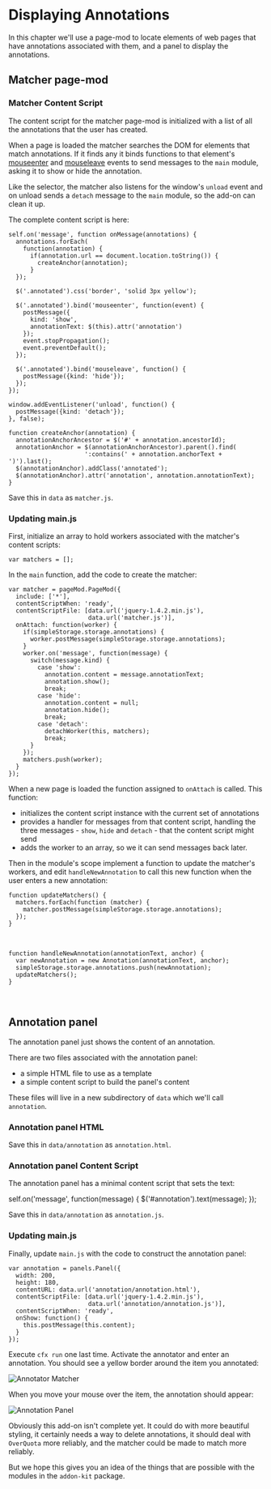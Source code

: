# Displaying Annotations #

In this chapter we'll use a page-mod to locate elements of web pages that have
annotations associated with them, and a panel to display the annotations.

## Matcher page-mod ##

### Matcher Content Script ###

The content script for the matcher page-mod is initialized with a list
of all the annotations that the user has created.

When a page is loaded the matcher searches the DOM for elements that match
annotations. If it finds any it binds functions to that element's
[mouseenter](http://api.jquery.com/mouseenter/) and
[mouseleave](http://api.jquery.com/mouseleave/) events to send messages to the
`main` module, asking it to show or hide the annotation.

Like the selector, the matcher also listens for the window's `unload` event
and on unload sends a `detach` message to the `main` module, so the add-on
can clean it up.

The complete content script is here:

    self.on('message', function onMessage(annotations) {
      annotations.forEach(
        function(annotation) {
          if(annotation.url == document.location.toString()) {
            createAnchor(annotation);
          }
      });

      $('.annotated').css('border', 'solid 3px yellow');

      $('.annotated').bind('mouseenter', function(event) {
        postMessage({
          kind: 'show',
          annotationText: $(this).attr('annotation')
        });
        event.stopPropagation();
        event.preventDefault();
      });
 
      $('.annotated').bind('mouseleave', function() {
        postMessage({kind: 'hide'});
      });
    });

    window.addEventListener('unload', function() {
      postMessage({kind: 'detach'});
    }, false);

    function createAnchor(annotation) {
      annotationAnchorAncestor = $('#' + annotation.ancestorId);
      annotationAnchor = $(annotationAnchorAncestor).parent().find(
                         ':contains(' + annotation.anchorText + ')').last();
      $(annotationAnchor).addClass('annotated');
      $(annotationAnchor).attr('annotation', annotation.annotationText);
    }

Save this in `data` as `matcher.js`.

### Updating main.js ###

First, initialize an array to hold workers associated with the matcher's
content scripts:

    var matchers = [];

In the `main` function, add the code to create the matcher:

    var matcher = pageMod.PageMod({
      include: ['*'],
      contentScriptWhen: 'ready',
      contentScriptFile: [data.url('jquery-1.4.2.min.js'),
                          data.url('matcher.js')],
      onAttach: function(worker) {
        if(simpleStorage.storage.annotations) {
          worker.postMessage(simpleStorage.storage.annotations);
        }
        worker.on('message', function(message) {
          switch(message.kind) {
            case 'show':
              annotation.content = message.annotationText;
              annotation.show();
              break;
            case 'hide':
              annotation.content = null;
              annotation.hide();
              break;
            case 'detach':
              detachWorker(this, matchers);
              break;
          }
        });
        matchers.push(worker);
      }
    });

When a new page is loaded the function assigned to `onAttach` is called. This
function:

* initializes the content script instance with the current set of
annotations
* provides a handler for messages from that content script, handling the three
messages - `show`, `hide` and `detach` - that the content script might send
* adds the worker to an array, so we it can send messages back later.

Then in the module's scope implement a function to update the matcher's
workers, and edit `handleNewAnnotation` to call this new function when the
user enters a new annotation:

    function updateMatchers() {
      matchers.forEach(function (matcher) {
        matcher.postMessage(simpleStorage.storage.annotations);
      });
    }

<br>

    function handleNewAnnotation(annotationText, anchor) {
      var newAnnotation = new Annotation(annotationText, anchor);
      simpleStorage.storage.annotations.push(newAnnotation);
      updateMatchers();
    }
<br>

## Annotation panel ##

The annotation panel just shows the content of an annotation.

There are two files associated with the annotation panel:

* a simple HTML file to use as a template
* a simple content script to build the panel's content

These files will live in a new subdirectory of `data` which we'll call
`annotation`.

### Annotation panel HTML ###

<script type="syntaxhighlighter" class="brush: html"><![CDATA[
<!DOCTYPE html PUBLIC "-//W3C//DTD XHTML 1.0 Strict//EN"
	"http://www.w3.org/TR/xhtml1/DTD/xhtml1-strict.dtd">

<html xmlns="http://www.w3.org/1999/xhtml" xml:lang="en">
<head>
	<title>Annotation</title>
	<style type="text/css" media="all">

	body {
		font: 100% arial, helvetica, sans-serif;
		background-color: #F5F5F5;
	}

	div {
		text-align:left;
	}

	</style>

</head>

<body>

<div id = "annotation">
</div>

</body>
</html>
]]>
</script>

Save this in `data/annotation` as `annotation.html`.

### Annotation panel Content Script ###

The annotation panel has a minimal content script that sets the text:

  self.on('message', function(message) {
    $('#annotation').text(message);
  });

Save this in `data/annotation` as `annotation.js`.

### Updating main.js ###

Finally, update `main.js` with the code to construct the annotation panel:

    var annotation = panels.Panel({
      width: 200,
      height: 180,
      contentURL: data.url('annotation/annotation.html'),
      contentScriptFile: [data.url('jquery-1.4.2.min.js'),
                          data.url('annotation/annotation.js')],
      contentScriptWhen: 'ready',
      onShow: function() {
        this.postMessage(this.content);
      }
    });

Execute `cfx run` one last time. Activate the annotator and enter an
annotation. You should see a yellow border around the item you annotated:

<img class="image-center"
src="media/annotator/matcher.png" alt="Annotator Matcher">
<br>

When you move your mouse over the item, the annotation should appear:

<img class="image-center"
src="media/annotator/annotation-panel.png" alt="Annotation Panel">
<br>

Obviously this add-on isn't complete yet. It could do with more beautiful
styling, it certainly needs a way to delete annotations, it should deal with
`OverQuota` more reliably, and the matcher could be made to match more
reliably.

But we hope this gives you an idea of the things that are possible with the
modules in the `addon-kit` package.
